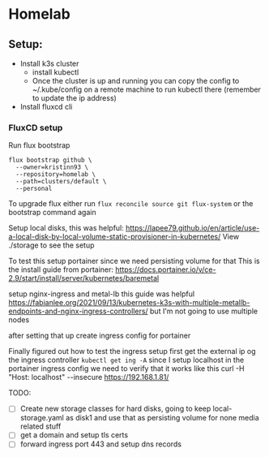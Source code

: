 # Homelab

## Setup:
* Install k3s cluster
    - install kubectl
    - Once the cluster is up and running you can copy the config to ~/.kube/config on a remote machine to run kubectl there (remember to update the ip address)
* Install fluxcd cli

### FluxCD setup
Run flux bootstrap
```
flux bootstrap github \
  --owner=kristinn93 \
  --repository=homelab \
  --path=clusters/default \
  --personal
```

To upgrade flux either run 
`flux reconcile source git flux-system` or the bootstrap command again



Setup local disks, this was helpful: https://lapee79.github.io/en/article/use-a-local-disk-by-local-volume-static-provisioner-in-kubernetes/
View ./storage to see the setup


To test this setup portainer since we need persisting volume for that 
This is the install guide from portainer: https://docs.portainer.io/v/ce-2.9/start/install/server/kubernetes/baremetal


setup nginx-ingress and metal-lb this guide was helpful https://fabianlee.org/2021/09/13/kubernetes-k3s-with-multiple-metallb-endpoints-and-nginx-ingress-controllers/ but I'm not going to use multiple nodes

after setting that up create ingress config for portainer 

Finally figured out how to test the ingress setup
first get the external ip og the ingress controller
`kubectl get ing -A`
since I setup localhost in the portainer ingress config we need to verify that it works like this
curl -H "Host: localhost" --insecure https://192.168.1.81/



TODO:
- [ ] Create new storage classes for hard disks, going to keep local-storage.yaml as disk1 and use that as persisting volume for none media related stuff
- [ ] get a domain and setup tls certs
- [ ] forward ingress port 443 and setup dns records